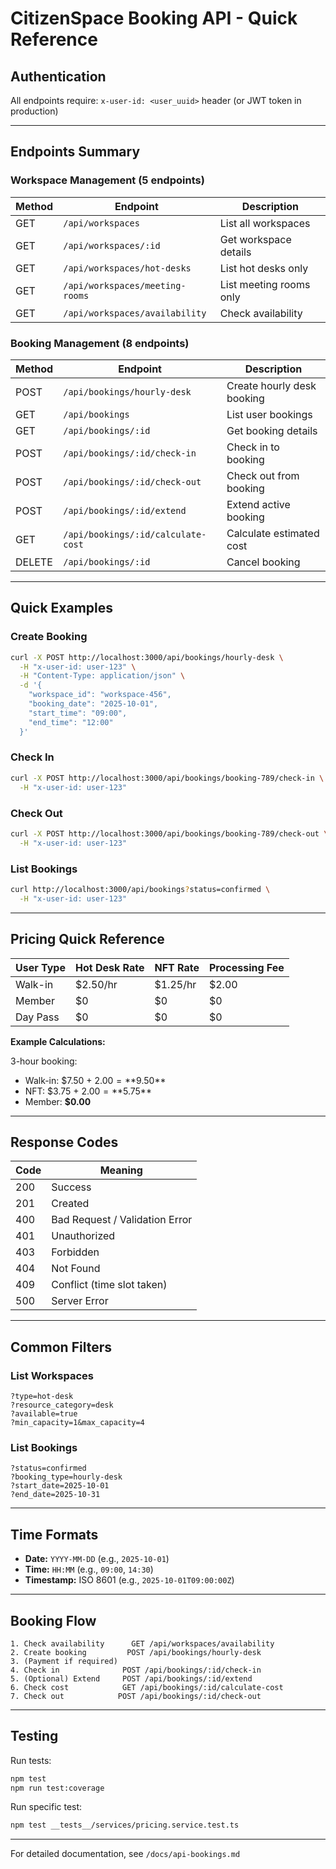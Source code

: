 # CitizenSpace Booking API - Quick Reference

## Authentication

All endpoints require: `x-user-id: <user_uuid>` header (or JWT token in production)

---

## Endpoints Summary

### Workspace Management (5 endpoints)

| Method | Endpoint                        | Description             |
| ------ | ------------------------------- | ----------------------- |
| GET    | `/api/workspaces`               | List all workspaces     |
| GET    | `/api/workspaces/:id`           | Get workspace details   |
| GET    | `/api/workspaces/hot-desks`     | List hot desks only     |
| GET    | `/api/workspaces/meeting-rooms` | List meeting rooms only |
| GET    | `/api/workspaces/availability`  | Check availability      |

### Booking Management (8 endpoints)

| Method | Endpoint                           | Description                |
| ------ | ---------------------------------- | -------------------------- |
| POST   | `/api/bookings/hourly-desk`        | Create hourly desk booking |
| GET    | `/api/bookings`                    | List user bookings         |
| GET    | `/api/bookings/:id`                | Get booking details        |
| POST   | `/api/bookings/:id/check-in`       | Check in to booking        |
| POST   | `/api/bookings/:id/check-out`      | Check out from booking     |
| POST   | `/api/bookings/:id/extend`         | Extend active booking      |
| GET    | `/api/bookings/:id/calculate-cost` | Calculate estimated cost   |
| DELETE | `/api/bookings/:id`                | Cancel booking             |

---

## Quick Examples

### Create Booking

```bash
curl -X POST http://localhost:3000/api/bookings/hourly-desk \
  -H "x-user-id: user-123" \
  -H "Content-Type: application/json" \
  -d '{
    "workspace_id": "workspace-456",
    "booking_date": "2025-10-01",
    "start_time": "09:00",
    "end_time": "12:00"
  }'
```

### Check In

```bash
curl -X POST http://localhost:3000/api/bookings/booking-789/check-in \
  -H "x-user-id: user-123"
```

### Check Out

```bash
curl -X POST http://localhost:3000/api/bookings/booking-789/check-out \
  -H "x-user-id: user-123"
```

### List Bookings

```bash
curl http://localhost:3000/api/bookings?status=confirmed \
  -H "x-user-id: user-123"
```

---

## Pricing Quick Reference

| User Type | Hot Desk Rate | NFT Rate | Processing Fee |
| --------- | ------------- | -------- | -------------- |
| Walk-in   | $2.50/hr      | $1.25/hr | $2.00          |
| Member    | $0            | $0       | $0             |
| Day Pass  | $0            | $0       | $0             |

**Example Calculations:**

3-hour booking:

- Walk-in: $7.50 + $2.00 = **$9.50**
- NFT: $3.75 + $2.00 = **$5.75**
- Member: **$0.00**

---

## Response Codes

| Code | Meaning                        |
| ---- | ------------------------------ |
| 200  | Success                        |
| 201  | Created                        |
| 400  | Bad Request / Validation Error |
| 401  | Unauthorized                   |
| 403  | Forbidden                      |
| 404  | Not Found                      |
| 409  | Conflict (time slot taken)     |
| 500  | Server Error                   |

---

## Common Filters

### List Workspaces

```
?type=hot-desk
?resource_category=desk
?available=true
?min_capacity=1&max_capacity=4
```

### List Bookings

```
?status=confirmed
?booking_type=hourly-desk
?start_date=2025-10-01
?end_date=2025-10-31
```

---

## Time Formats

- **Date:** `YYYY-MM-DD` (e.g., `2025-10-01`)
- **Time:** `HH:MM` (e.g., `09:00`, `14:30`)
- **Timestamp:** ISO 8601 (e.g., `2025-10-01T09:00:00Z`)

---

## Booking Flow

```
1. Check availability      GET /api/workspaces/availability
2. Create booking         POST /api/bookings/hourly-desk
3. (Payment if required)
4. Check in              POST /api/bookings/:id/check-in
5. (Optional) Extend     POST /api/bookings/:id/extend
6. Check cost            GET /api/bookings/:id/calculate-cost
7. Check out            POST /api/bookings/:id/check-out
```

---

## Testing

Run tests:

```bash
npm test
npm run test:coverage
```

Run specific test:

```bash
npm test __tests__/services/pricing.service.test.ts
```

---

For detailed documentation, see `/docs/api-bookings.md`
